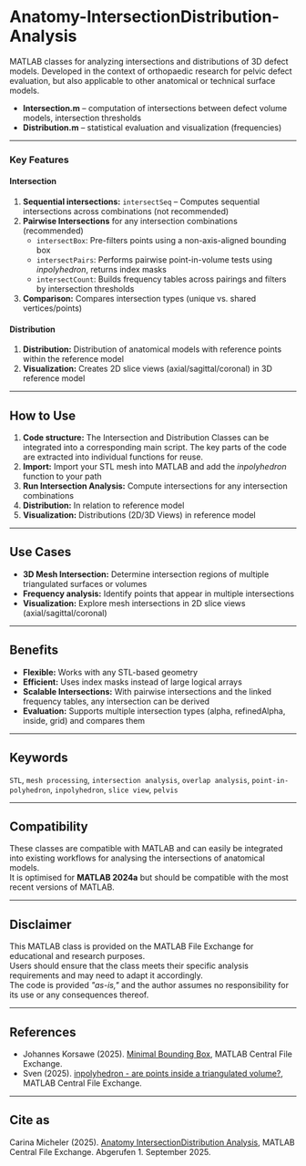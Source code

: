 # Anatomy-IntersectionDistribution-Analysis

MATLAB classes for analyzing intersections and distributions of 3D defect models. Developed in the context of orthopaedic research for pelvic defect evaluation, but also applicable to other anatomical or technical surface models.

- **Intersection.m** – computation of intersections between defect volume models, intersection thresholds  
- **Distribution.m** – statistical evaluation and visualization (frequencies)

---

### Key Features

#### Intersection
1. **Sequential intersections:** `intersectSeq` – Computes sequential intersections across combinations (not recommended)  
2. **Pairwise Intersections** for any intersection combinations (recommended)
   - `intersectBox`: Pre-filters points using a non-axis-aligned bounding box  
   - `intersectPairs`: Performs pairwise point-in-volume tests using *inpolyhedron*, returns index masks  
   - `intersectCount`: Builds frequency tables across pairings and filters by intersection thresholds  
3. **Comparison:** Compares intersection types (unique vs. shared vertices/points)  

#### Distribution
1. **Distribution:** Distribution of anatomical models with reference points within the reference model  
2. **Visualization:** Creates 2D slice views (axial/sagittal/coronal) in 3D reference model  

---

## How to Use
1. **Code structure:** The Intersection and Distribution Classes can be integrated into a corresponding main script. The key parts of the code are extracted into individual functions for reuse.  
2. **Import:** Import your STL mesh into MATLAB and add the *inpolyhedron* function to your path  
3. **Run Intersection Analysis:** Compute intersections for any intersection combinations  
4. **Distribution:** In relation to reference model  
5. **Visualization:** Distributions (2D/3D Views) in reference model  

---

## Use Cases
- **3D Mesh Intersection:** Determine intersection regions of multiple triangulated surfaces or volumes  
- **Frequency analysis:** Identify points that appear in multiple intersections  
- **Visualization:** Explore mesh intersections in 2D slice views (axial/sagittal/coronal)  

---

## Benefits
- **Flexible:** Works with any STL-based geometry  
- **Efficient:** Uses index masks instead of large logical arrays  
- **Scalable Intersections:** With pairwise intersections and the linked frequency tables, any intersection can be derived  
- **Evaluation:** Supports multiple intersection types (alpha, refinedAlpha, inside, grid) and compares them  

---

## Keywords
`STL`, `mesh processing`, `intersection analysis`, `overlap analysis`, `point-in-polyhedron`, `inpolyhedron`, `slice view`, `pelvis`

---

## Compatibility
These classes are compatible with MATLAB and can easily be integrated into existing workflows for analysing the intersections of anatomical models.  
It is optimised for **MATLAB 2024a** but should be compatible with the most recent versions of MATLAB.

---

## Disclaimer
This MATLAB class is provided on the MATLAB File Exchange for educational and research purposes.  
Users should ensure that the class meets their specific analysis requirements and may need to adapt it accordingly.  
The code is provided *"as-is,"* and the author assumes no responsibility for its use or any consequences thereof.

---

## References
- Johannes Korsawe (2025). [Minimal Bounding Box](https://www.mathworks.com/matlabcentral/fileexchange/18264-minimal-bounding-box), MATLAB Central File Exchange.  
- Sven (2025). [inpolyhedron - are points inside a triangulated volume?](https://www.mathworks.com/matlabcentral/fileexchange/37856-inpolyhedron-are-points-inside-a-triangulated-volume), MATLAB Central File Exchange.  

---

## Cite as
Carina Micheler (2025). [Anatomy IntersectionDistribution Analysis](https://www.mathworks.com/matlabcentral/fileexchange/181297-anatomy-intersectiondistribution-analysis), MATLAB Central File Exchange. Abgerufen 1. September 2025.

